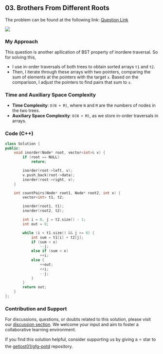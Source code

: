 ## 03. Brothers From Different Roots
The problem can be found at the following link: [Question Link](https://www.geeksforgeeks.org/problems/brothers-from-different-root/1)

![](https://badgen.net/badge/Level/Easy/green)

### My Approach
This question is another apllication of BST property of inordere traversal. So for solving this,
- I use in-order traversals of both trees to obtain sorted arrays `t1` and `t2`. 
- Then, I iterate through these arrays with two pointers, comparing the sum of elements at the pointers with the target `x`. Based on the comparison, I adjust the pointers to find pairs that sum to `x`.

### Time and Auxiliary Space Complexity

- **Time Complexity**: `O(N + M)`, where `N` and `M` are the numbers of nodes in the two trees.
- **Auxiliary Space Complexity**: `O(N + M)`, as we store in-order traversals in arrays.

### Code (C++)
```cpp
class Solution {
public:
    void inorder(Node* root, vector<int>& v) {
        if (root == NULL)
            return;

        inorder(root->left, v);
        v.push_back(root->data);
        inorder(root->right, v);
    }

    int countPairs(Node* root1, Node* root2, int x) {
        vector<int> t1, t2;

        inorder(root1, t1);
        inorder(root2, t2);

        int i = 0, j = t2.size() - 1;
        int out = 0;

        while (i < t1.size() && j >= 0) {
            int sum = t1[i] + t2[j];
            if (sum > x)
                --j;
            else if (sum < x)
                ++i;
            else {
                ++out;
                ++i;
                --j;
            }
        }
        return out;
    }
};
```

### Contribution and Support

For discussions, questions, or doubts related to this solution, please visit our [discussion section](https://github.com/getlost01/gfg-potd/discussions). We welcome your input and aim to foster a collaborative learning environment.

If you find this solution helpful, consider supporting us by giving a ⭐ star to the [getlost01/gfg-potd](https://github.com/getlost01/gfg-potd) repository.